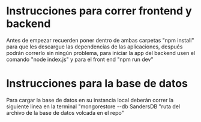 # Instrucciones para correr frontend y backend
Antes de empezar recuerden poner dentro de ambas carpetas "npm install" para que les descargue las dependencias de las aplicaciones, después podrán correrlo sin ningún problema, para iniciar la app del backend usen el comando "node index.js" y para el front end "npm run dev"


# Instrucciones para la base de datos
Para cargar la base de datos en su instancia local deberán correr la siguiente linea en la terminal "mongorestore --db SandersDB "ruta del archivo de la base de datos volcada en el repo"
